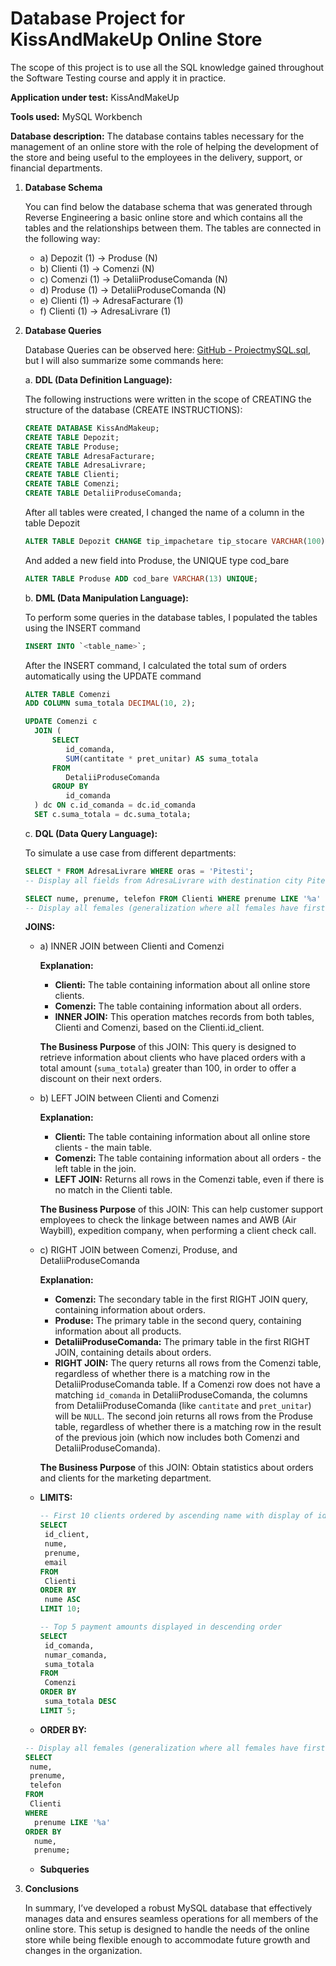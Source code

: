 # Database Project for **KissAndMakeUp Online Store**

The scope of this project is to use all the SQL knowledge gained throughout the Software Testing course and apply it in practice.

**Application under test:** KissAndMakeUp

**Tools used:** MySQL Workbench

**Database description:** The database contains tables necessary for the management of an online store with the role of helping the development of the store and being useful to the employees in the delivery, support, or financial departments.

1. **Database Schema**

   You can find below the database schema that was generated through Reverse Engineering a basic online store and which contains all the tables and the relationships between them.
   The tables are connected in the following way:

   - a) Depozit (1) -> Produse (N)
   - b) Clienti (1) -> Comenzi (N)
   - c) Comenzi (1) -> DetaliiProduseComanda (N)
   - d) Produse (1) -> DetaliiProduseComanda (N)
   - e) Clienti (1) -> AdresaFacturare (1)
   - f) Clienti (1) -> AdresaLivrare (1)

2. **Database Queries**

   Database Queries can be observed here: [GitHub - ProiectmySQL.sql](https://github.com/ValentinaHernist/ProiectmySQL/blob/main/ProiectmySQL.sql), but I will also summarize some commands here:

   a. **DDL (Data Definition Language):**
      
      The following instructions were written in the scope of CREATING the structure of the database (CREATE INSTRUCTIONS):
      ```sql
      CREATE DATABASE KissAndMakeup;
      CREATE TABLE Depozit;
      CREATE TABLE Produse;
      CREATE TABLE AdresaFacturare;
      CREATE TABLE AdresaLivrare;
      CREATE TABLE Clienti;
      CREATE TABLE Comenzi;
      CREATE TABLE DetaliiProduseComanda;
      ```

      After all tables were created, I changed the name of a column in the table Depozit
      ```sql
      ALTER TABLE Depozit CHANGE tip_impachetare tip_stocare VARCHAR(100);
      ```

      And added a new field into Produse, the UNIQUE type cod_bare
      ```sql
      ALTER TABLE Produse ADD cod_bare VARCHAR(13) UNIQUE;
      ```

   b. **DML (Data Manipulation Language):**
      
      To perform some queries in the database tables, I populated the tables using the INSERT command
      ```sql
      INSERT INTO `<table_name>`;
      ```

      After the INSERT command, I calculated the total sum of orders automatically using the UPDATE command
      ```sql
      ALTER TABLE Comenzi 
      ADD COLUMN suma_totala DECIMAL(10, 2); 
      
      UPDATE Comenzi c 
        JOIN ( 
            SELECT 
               id_comanda, 
               SUM(cantitate * pret_unitar) AS suma_totala 
            FROM 
               DetaliiProduseComanda 
            GROUP BY 
               id_comanda 
        ) dc ON c.id_comanda = dc.id_comanda
        SET c.suma_totala = dc.suma_totala;
      ```

   c. **DQL (Data Query Language):**
      
      To simulate a use case from different departments:
      ```sql
      SELECT * FROM AdresaLivrare WHERE oras = 'Pitesti'; 
      -- Display all fields from AdresaLivrare with destination city Pitesti
      
      SELECT nume, prenume, telefon FROM Clienti WHERE prenume LIKE '%a' ORDER BY nume, prenume; 
      -- Display all females (generalization where all females have first names ending in the letter 'a')
      ```

      **JOINS:**

      - a) INNER JOIN between Clienti and Comenzi

        **Explanation:**
        - **Clienti:** The table containing information about all online store clients.
        - **Comenzi:** The table containing information about all orders.
        - **INNER JOIN:** This operation matches records from both tables, Clienti and Comenzi, based on the Clienti.id_client.

        **The Business Purpose** of this JOIN: This query is designed to retrieve information about clients who have placed orders with a total amount (`suma_totala`) greater than 100, in order to offer a discount on their next orders.

      - b) LEFT JOIN between Clienti and Comenzi

        **Explanation:**
        - **Clienti:** The table containing information about all online store clients - the main table.
        - **Comenzi:** The table containing information about all orders - the left table in the join.
        - **LEFT JOIN:** Returns all rows in the Comenzi table, even if there is no match in the Clienti table.

        **The Business Purpose** of this JOIN: This can help customer support employees to check the linkage between names and AWB (Air Waybill), expedition company, when performing a client check call.

      - c) RIGHT JOIN between Comenzi, Produse, and DetaliiProduseComanda

        **Explanation:**
        - **Comenzi:** The secondary table in the first RIGHT JOIN query, containing information about orders.
        - **Produse:** The primary table in the second query, containing information about all products.
        - **DetaliiProduseComanda:** The primary table in the first RIGHT JOIN, containing details about orders.
        - **RIGHT JOIN:** The query returns all rows from the Comenzi table, regardless of whether there is a matching row in the DetaliiProduseComanda table. If a Comenzi row does not have a matching `id_comanda` in DetaliiProduseComanda, the columns from DetaliiProduseComanda (like `cantitate` and `pret_unitar`) will be `NULL`. The second join returns all rows from the Produse table, regardless of whether there is a matching row in the result of the previous join (which now includes both Comenzi and DetaliiProduseComanda).

        **The Business Purpose** of this JOIN: Obtain statistics about orders and clients for the marketing department.

      - **LIMITS:**
        ```sql
        -- First 10 clients ordered by ascending name with display of id, name, surname, email
        SELECT
         id_client,
         nume,
         prenume,
         email
        FROM
         Clienti
        ORDER BY
         nume ASC
        LIMIT 10;

        -- Top 5 payment amounts displayed in descending order
        SELECT
         id_comanda,
         numar_comanda,
         suma_totala
        FROM
         Comenzi
        ORDER BY
         suma_totala DESC
        LIMIT 5;
        ```

      - **ORDER BY:**
      ```sql
      -- Display all females (generalization where all females have first names ending in the letter 'a')
      SELECT
       nume,
       prenume,
       telefon
      FROM
       Clienti
      WHERE
        prenume LIKE '%a'
      ORDER BY
        nume,
        prenume;
      ```
      - **Subqueries**

4. **Conclusions**

   In summary, I’ve developed a robust MySQL database that effectively manages data and ensures seamless operations for all members of the online store. This setup is designed to handle the needs of the online store while being flexible enough to accommodate future growth and changes in the organization.

